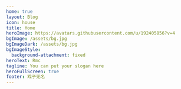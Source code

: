 ```yaml
---
home: true
layout: Blog
icon: house
title: Home
heroImage: https://avatars.githubusercontent.com/u/192405856?v=4
bgImage: /assets/bg.jpg
bgImageDark: /assets/bg.jpg
bgImageStyle:
  background-attachment: fixed
heroText: Rmc
tagline: You can put your slogan here
heroFullScreen: true
footer: 戏子无名
---
```

